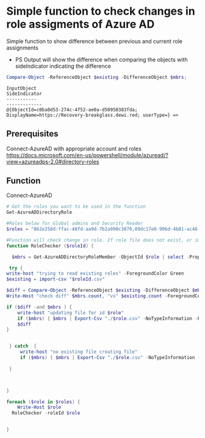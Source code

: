 # Simple function to check changes in role assigments of Azure AD 

Simple function to show difference between previous and current role assignments

-  PS Output will show the difference when comparing the objects with sideIndicator indicating the difference
```PowerShell
Compare-Object -ReferenceObject $existing -DifferenceObject $mbrs;
```
```
InputObject                                                                                                   SideIndicator
-----------                                                                                                   -------------
@{ObjectId=c0ba0d53-274c-4f52-ae0a-d50950383fda; DisplayName=https://Recovery-breakglass.dewi.red; userType=} =>

```

## Prerequisites
Connect-AzureAD with appropriate account and roles 
https://docs.microsoft.com/en-us/powershell/module/azuread/?view=azureadps-2.0#directory-roles  
## Function
Connect-AzureAD
```Powershell
# Get the roles you want to be used in the function 
Get-AzureADDirectoryRole

#Roles below for Global admins and Security Reader 
$roles = "862e258d-ffac-40fd-aa9d-7b2a990c3070,09dc17e0-996d-4b81-ac46-1925550d6ddc" -split ","

#Function will check change in role. If role file does not exist, or import of the file fails, it will overwrite with new file
function RoleChecker ($roleId) {

  $mbrs = Get-AzureADDirectoryRoleMember -ObjectId $role | select -Property ObjectId, DisplayName, userType

 try {
write-host "trying to read existing roles" -ForegroundColor Green
$existing = import-csv "$roleId.csv"

$diff = Compare-Object -ReferenceObject $existing -DifferenceObject $mbrs;
Write-Host "check diff" $mbrs.count, "vs" $existing.count -ForegroundColor Yellow

if ($diff -and $mbrs ) {
    write-host "updating file for id $role"
    if ($mbrs) { $mbrs | Export-Csv "./$role.csv" -NoTypeInformation -Force}
    $diff
}


 } catch  {
     write-host "no existing file creating file"
     if ($mbrs) { $mbrs | Export-Csv "./$role.csv" -NoTypeInformation -Force}
    
 }



}

foreach ($role in $roles) {
    Write-Host $role
  RoleChecker -roleId $role


}
``` 

